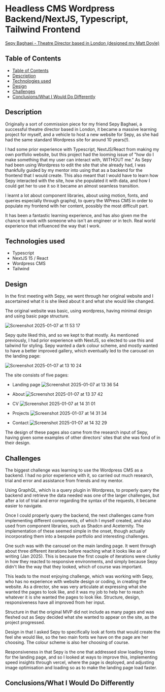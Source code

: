 # Headless CMS Wordpress Backend/NextJS, Typescript, Tailwind Frontend

[Sepy Baghaei - Theatre Director based in London (designed my Matt Doyle)](https://sepybaghaei.co.uk/)

## Table of Contents

  - [Table of Contents](#table-of-contents)
  - [Description](#description)
  - [Technologies used](#technologies-used)
  - [Design](#design)
  - [Challenges](#challenges)
  - [Conclusions/What I Would Do Differently](#conclusionswhat-i-would-do-differently)

## Description

Originally a sort of commission piece for my friend Sepy Baghaei, a successful theatre director based in London, it became a massive learning project for myself,
and a vehicle to host a new website for Sepy, as she had had the same standard Wordpress site for around 10 years(!).

I had some prior experience with Typescript, NextJS/React from making my own portfolio website, but this project had the looming issue of "how do I make something that my user can interact with, WITHOUT me." As Sepy had been using Wordpress to edit the site that she already had, I was thankfully guided by my mentor into using that as a backend for the frontend that I would create. This also meant that I would have to learn how Sepy interacted with the site, how she populated it with data, and how I could get her to use it so it became an almost seamless transition.

I learnt a lot about component libraries, about using motion, fonts, and queries especially through graphql, to query the WPress CMS in order to populate my frontend with her content, possibly the most difficult part.

It has been a fantastic learning experience, and has also given me the chance to work with someone who isn't an engineer or in tech. Real world experience that influenced the way that I work.

## Technologies used

- Typescript
- NextJS 15 / React
- Wordpress CMS
- Tailwind

## Design

In the first meeting with Sepy, we went through her original website and I ascertained what it is she liked about it and what she would like changed.

The original website was basic, using wordpress, having minimal design and using basic page structure.

![Screenshot 2025-01-07 at 11 53 17](https://github.com/user-attachments/assets/2ba9b37d-123a-4513-bf33-45ca79934145)

Sepy quite liked this, and so we kept to that mostly. As mentioned previously, I had prior experience with NextJS, so elected to use this and tailwind for styling. Sepy wanted a dark colour scheme, and mostly wanted to have a better improved gallery, which eventually led to the carousel on the landing page:

![Screenshot 2025-01-07 at 13 10 24](https://github.com/user-attachments/assets/ee995b22-d6fc-4295-80f9-ce4838a264d1)

The site consists of five pages:

- Landing page
  ![Screenshot 2025-01-07 at 13 36 54](https://github.com/user-attachments/assets/60390d04-c0a4-4ee4-8b7e-2f6a77e500f5)

- About
  ![Screenshot 2025-01-07 at 13 37 42](https://github.com/user-attachments/assets/6de3af9d-c97e-47c1-86ec-050858fa0821)

- CV
  ![Screenshot 2025-01-07 at 14 31 01](https://github.com/user-attachments/assets/471c5b13-daea-4857-8c1b-715fc8ece39f)

- Projects
  ![Screenshot 2025-01-07 at 14 31 34](https://github.com/user-attachments/assets/5c51db2d-6341-455f-b877-59fd093f7819)

- Contact
  ![Screenshot 2025-01-07 at 14 32 29](https://github.com/user-attachments/assets/70e9f095-6b0a-4050-90ce-12725138fcd6)

The design of these pages also came from the research input of Sepy, having given some examples of other directors' sites that she was fond of in their design.

## Challenges

The biggest challenge was learning to use the Wordpress CMS as a backend. I had no prior experience with it, so carried out much research, trial and error and assistance from friends and my mentor.

Using GraphQL, which is a query plugin in Wordpress, to properly query the backend and retrieve the data needed was one of the larger challenges, but after a lot of trial and error regarding the syntax of the requests, it became easier to navigate.

Once I could properly query the backend, the next challenges came from implementing different components, of which I myself created, and also used from component libraries, such as Shadcn and Aceternity. The implementation of these seemed simple in the onset, though actually incorporating them into a bespoke portfolio and interesting challenges.

One such was with the carousel on the main landing page. It went through about three different iterations before reaching what it looks like as of writing (Jan 2025). This is because the first couple of iterations were clunky in how they reacted to responsive environments, and simply because Sepy didn't like the way that they looked, which of course was important.

This leads to the most enjoying challenge, which was working with Sepy, who has no experience with website design or coding, in creating the website. As a director, she was very articulate at expressing what she wanted the pages to look like, and it was my job to help her to reach whatever it is she wanted the pages to look like. Structure, design, responsiveness have all improved from her input.

Structure in that the original MVP did not include as many pages and was fleshed out as Sepy decided what she wanted to appear on the site, as the project progressed.

Design in that I asked Sepy to specifically look at fonts that would create the feel she would like, so the two main fonts we have on the page are her choosing. The colour scheme is also her choosing of course.

Responsiveness in that Sepy is the one that addressed slow loading times for the landing page, and so I looked at ways to improve this, implementing speed insights through vercel, where the page is deployed, and adjusting image optimisation and loading so as to make the landing page load faster.

## Conclusions/What I Would Do Differently
